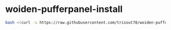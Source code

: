 # woiden-pufferpanel-install
```bash
bash <(curl -s https://raw.githubusercontent.com/trisout78/woiden-pufferpanel-install/main/install.sh)
```
